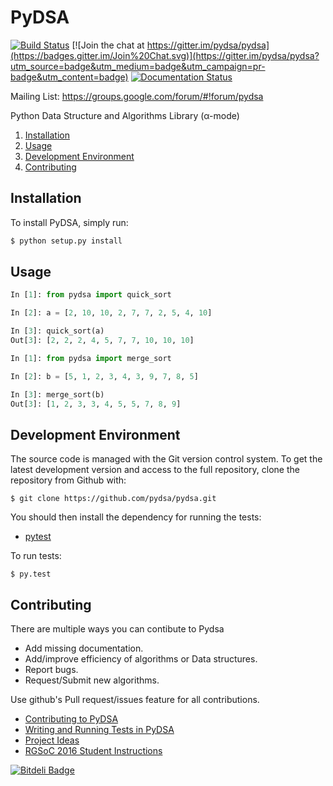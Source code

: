 # PyDSA

[![Build Status](https://travis-ci.org/pydsa/pydsa.svg?branch=master)](https://travis-ci.org/aktech/pydsa)
[![Join the chat at https://gitter.im/pydsa/pydsa](https://badges.gitter.im/Join%20Chat.svg)](https://gitter.im/pydsa/pydsa?utm_source=badge&utm_medium=badge&utm_campaign=pr-badge&utm_content=badge)
[![Documentation Status](https://readthedocs.org/projects/pydsa/badge/?version=latest)](http://pydsa.readthedocs.org/en/latest/?badge=latest)

Mailing List: https://groups.google.com/forum/#!forum/pydsa

Python Data Structure and Algorithms Library (α-mode)

1. [Installation](#installation)
2. [Usage](#usage)
3. [Development Environment](#development-environment)
4. [Contributing](#contributing)

## Installation

To install PyDSA, simply run:

```python
$ python setup.py install
```

## Usage

```python
In [1]: from pydsa import quick_sort

In [2]: a = [2, 10, 10, 2, 7, 7, 2, 5, 4, 10]

In [3]: quick_sort(a)
Out[3]: [2, 2, 2, 4, 5, 7, 7, 10, 10, 10]
```

```python
In [1]: from pydsa import merge_sort

In [2]: b = [5, 1, 2, 3, 4, 3, 9, 7, 8, 5]

In [3]: merge_sort(b)
Out[3]: [1, 2, 3, 3, 4, 5, 5, 7, 8, 9]

```

## Development Environment

The source code is managed with the Git version control system. To get the latest development version and access to the full repository, clone the repository from Github with:

```
$ git clone https://github.com/pydsa/pydsa.git
```

You should then install the dependency for running the tests:

* [pytest](http://pytest.org/latest/getting-started.html#getstarted)

To run tests:

```
$ py.test
```

## Contributing

There are multiple ways you can contibute to Pydsa

* Add missing documentation.
* Add/improve efficiency of algorithms or Data structures.
* Report bugs.
* Request/Submit new algorithms.

Use github's Pull request/issues feature for all contributions.

* [Contributing to PyDSA](https://github.com/pydsa/pydsa/wiki/Contributing-to-PyDSA)
* [Writing and Running Tests in PyDSA](https://github.com/pydsa/pydsa/wiki/Writing-and-Running-Tests-in-PyDSA)
* [Project Ideas](https://github.com/pydsa/pydsa/wiki/Project-Ideas)
* [RGSoC 2016 Student Instructions](https://github.com/pydsa/pydsa/wiki/RGSoC-2016-Student-Instructions)


[![Bitdeli Badge](https://d2weczhvl823v0.cloudfront.net/pydsa/pydsa/trend.png)](https://bitdeli.com/free "Bitdeli Badge")

